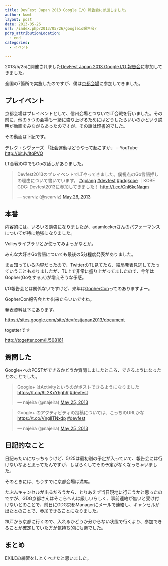 ```yaml
---
title: DevFest Japan 2013 Google I/O 報告会に参加しました。
author: kwmt
layout: post
date: 2013-05-26
url: /index.php/2013/05/26/googleio報告会/
pdrp_attributionLocation:
  - end
categories:
  - イベント

---
```

2013/5/25に開催されました[DevFest Japan 2013 Google I/O 報告会][1]に参加してきました。

全国の7箇所で実施したのですが、僕は[京都会場][2]に参加してきました。

## プレイベント

京都会場はプレイベントとして、信州会場とつないでLT合戦を行いました。その前に、他の５つの会場も一緒に盛り上げるためにはどうしたらいいのかという説明が動画をみながらあったのですが、その話は印書的でした。
  
その動画は下記です。
  
デレク・シヴァーズ 「社会運動はどうやって起こすか」 &#8211; YouTube http://bit.ly/ltqPVQ
  


LT合戦の中でもGoの話しがありました。

<blockquote class="twitter-tweet" width="550">
  <p lang="ja" dir="ltr">
    Devfest2013のプレイベントでLTやってきました。僕視点のGo言語押しの理由について書いています。 <a href="https://twitter.com/hashtag/golang?src=hash">#golang</a> <a href="https://twitter.com/hashtag/devfest?src=hash">#devfest</a> <a href="https://twitter.com/hashtag/gdgkobe?src=hash">#gdgkobe</a> ｜KOBE GDG: Devfest2013に参加してきました！ <a href="http://t.co/CnI6kcNaqm">http://t.co/CnI6kcNaqm</a>
  </p>
  
  <p>
    &mdash; scarviz (@scarviz) <a href="https://twitter.com/scarviz/status/338469491572875264">May 26, 2013</a>
  </p>
</blockquote>



## 本番

内容的には、いろいろ勉強になりましたが、adamlockerさんのパフォーマンスについてが特に勉強になりました。
  
Volleyライブラリとか使ってみよっかなとか。

みんな大好きGo言語についても最後の5分程度発表がありました。
  
まぁ知っている内容だったので、TwitterのTL見てたら、結局発表見逃してたっていうこともありましたが、TL上で非常に盛り上がってましたので、今年はGopher(Goをする人)が増えそうな予感。
  
I/O報告会とは関係ないですけど、来年は[GopherCon][3]ってのありますよー。
  
GopherCon報告会とか出来たらいいですね。

発表資料は下にあります。
  
<https://sites.google.com/site/devfestjapan2013/document>

togetterです
  
<http://togetter.com/li/508161>

## 質問した

Google+へのPOSTができるかどうか質問しましたところ、できるようになったとのことでした。

<blockquote class="twitter-tweet" width="550">
  <p lang="ja" dir="ltr">
    Google+ はActivityというのがポストできるようになりました <a href="https://t.co/9L2KxYhghR">https://t.co/9L2KxYhghR</a> <a href="https://twitter.com/hashtag/devfest?src=hash">#devfest</a>
  </p>
  
  <p>
    &mdash; najeira (@najeira) <a href="https://twitter.com/najeira/status/338207388014366720">May 25, 2013</a>
  </p>
</blockquote>



<blockquote class="twitter-tweet" width="550">
  <p lang="ja" dir="ltr">
    Google+ のアクティビティの投稿については、こっちのURLかな <a href="https://t.co/VngllTNxdp">https://t.co/VngllTNxdp</a> <a href="https://twitter.com/hashtag/devfest?src=hash">#devfest</a>
  </p>
  
  <p>
    &mdash; najeira (@najeira) <a href="https://twitter.com/najeira/status/338210812520972288">May 25, 2013</a>
  </p>
</blockquote>



## 日記的なこと

日記みたいになっちゃうけど、5/25は最初別の予定が入っていて、報告会には行けないなぁと思ってたんですが、しばらくしてその予定がなくなっちゃいました。

そのときには、もうすでに京都会場は満席。

たぶんキャンセルが出るだろうから、とりあえず当日現地に行こうかと思ったのですが、GDG京都さんはそこらへんは厳しいらしく、事前連絡が無いと受け付けないとのことで、前日にGDG京都Managerにメールで連絡し、キャンセルが出たとのことで、参加できることになりました。

神戸から京都に行くので、入れるかどうか分からない状態で行くより、参加できることが確定していた方が気持ち的にも楽でした。

## まとめ

EXILEの練習をしとくべきたと思いました。

 [1]: https://sites.google.com/site/devfestjapan2013/
 [2]: http://www.kyoto-gtug.org/devfest-google-io-houkoku-2013
 [3]: http://www.gophercon.com/